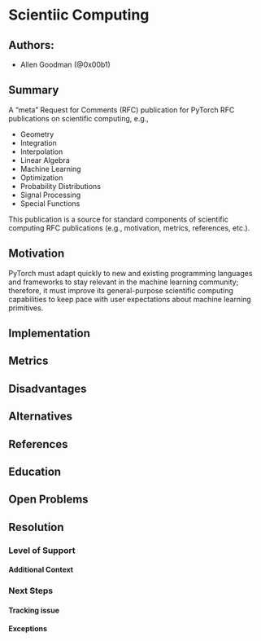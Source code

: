 # Scientiic Computing

## Authors:

* Allen Goodman (@0x00b1)

## Summary

A “meta” Request for Comments (RFC) publication for PyTorch RFC publications on 
scientific computing, e.g.,

* Geometry
* Integration
* Interpolation
* Linear Algebra
* Machine Learning
* Optimization
* Probability Distributions
* Signal Processing
* Special Functions

This publication is a source for standard components of scientific computing 
RFC publications (e.g., motivation, metrics, references, etc.).

## Motivation

PyTorch must adapt quickly to new and existing programming languages and 
frameworks to stay relevant in the machine learning community; therefore, it 
must improve its general-purpose scientific computing capabilities to keep pace 
with user expectations about machine learning primitives.

## Implementation

## Metrics

## Disadvantages

## Alternatives

## References

## Education

## Open Problems

## Resolution

### Level of Support

#### Additional Context

### Next Steps

#### Tracking issue

#### Exceptions
